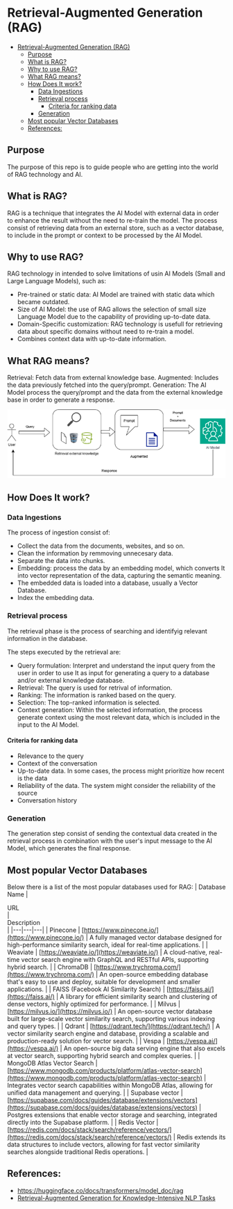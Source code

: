 # Retrieval-Augmented Generation (RAG)

- [Retrieval-Augmented Generation (RAG)](#retrieval-augmented-generation-rag)
  - [Purpose](#purpose)
  - [What is RAG?](#what-is-rag)
  - [Why to use RAG?](#why-to-use-rag)
  - [What RAG means?](#what-rag-means)
  - [How Does It work?](#how-does-it-work)
    - [Data Ingestions](#data-ingestions)
    - [Retrieval process](#retrieval-process)
      - [Criteria for ranking data](#criteria-for-ranking-data)
    - [Generation](#generation)
  - [Most popular Vector Databases](#most-popular-vector-databases)
  - [References:](#references)
  

## Purpose

The purpose of this repo is to guide people who are getting into the world of RAG technology and AI.

## What is RAG?

RAG is a technique that integrates the AI Model with external data in order to enhance the result without the need to re-train the model.
The process consist of retrieving data from an external store, such as a vector database, to include in the prompt or context to be processed by the AI Model.

## Why to use RAG?

RAG technology in intended to solve limitations of usin AI Models (Small and Large Language Models), such as:

- Pre-trained or static data: AI Model are trained with static data which became outdated.
- Size of AI Model: the use of RAG allows the selection of small size Language Model due to the capability of providing up-to-date data.
- Domain-Specific customization: RAG technology is usefull for retrieving data about specific domains without need to re-train a model.
- Combines context data with up-to-date information.

## What RAG means?

Retrieval:  Fetch data from external knowledge base.
Augmented:  Includes the data previously fetched into the query/prompt.
Generation: The AI Model process the query/prompt and the data from the external knowledge base in order to generate a response.

![rag.png](./diagrams/rag.png)

## How Does It work?

### Data Ingestions

The process of ingestion consist of:
- Collect the data from the documents, websites, and so on.
- Clean the information by remmoving unnecesary data.
- Separate the data into chunks. 
- Embedding: process the data by an embedding model, which converts It into vector representation of the data, capturing the semantic meaning.
- The embedded data is loaded into a database, usually a Vector Database.
- Index the embedding data.


### Retrieval process

The retrieval phase is the process of searching and identifyig relevant information in the database. 

The steps executed by the retrieval are:
- Query formulation: Interpret and understand the input query from the user in order to use It as input for generating a query to a database and/or external knowledge database.
- Retrieval: The query is used for retrival of information.
- Ranking: The information is ranked based on the query.
- Selection: The top-ranked information is selected.
- Context generation: Within the selected information, the process generate context using the most relevant data, which is included in the input to the AI Model.
  
#### Criteria for ranking data

- Relevance to the query
- Context of the conversation
- Up-to-date data. In some cases, the process might prioritize how recent is the data
- Reliability of the data. The system might consider the reliability of the source
- Conversation history

### Generation 

The generation step consist of sending the contextual data created in the retrieval process in combination with the user's input message to the AI Model, which generates the final response.

## Most popular Vector Databases

Below there is a list of the most popular databases used for RAG:
| Database Name | <div style="width: 50px">URL</div> | <div style="width: 150px">Description</div> |
|---|---|---|
| Pinecone | [https://www.pinecone.io/](https://www.pinecone.io/) | A fully managed vector database designed for high-performance similarity search, ideal for real-time applications. |
| Weaviate | [https://weaviate.io/](https://weaviate.io/) | A cloud-native, real-time vector search engine with GraphQL and RESTful APIs, supporting hybrid search. |
| ChromaDB | [https://www.trychroma.com/](https://www.trychroma.com/) | An open-source embedding database that's easy to use and deploy, suitable for development and smaller applications. |
| FAISS (Facebook AI Similarity Search) | [https://faiss.ai/](https://faiss.ai/) | A library for efficient similarity search and clustering of dense vectors, highly optimized for performance. |
| Milvus | [https://milvus.io/](https://milvus.io/) | An open-source vector database built for large-scale vector similarity search, supporting various indexing and query types. |
| Qdrant | [https://qdrant.tech/](https://qdrant.tech/) | A vector similarity search engine and database, providing a scalable and production-ready solution for vector search. |
| Vespa | [https://vespa.ai/](https://vespa.ai/) | An open-source big data serving engine that also excels at vector search, supporting hybrid search and complex queries. |
| MongoDB Atlas Vector Search | [https://www.mongodb.com/products/platform/atlas-vector-search](https://www.mongodb.com/products/platform/atlas-vector-search) | Integrates vector search capabilities within MongoDB Atlas, allowing for unified data management and querying. |
| Supabase vector | [https://supabase.com/docs/guides/database/extensions/vectors](https://supabase.com/docs/guides/database/extensions/vectors) | Postgres extensions that enable vector storage and searching, integrated directly into the Supabase platform. |
| Redis Vector | [https://redis.com/docs/stack/search/reference/vectors/](https://redis.com/docs/stack/search/reference/vectors/) | Redis extends its data structures to include vectors, allowing for fast vector similarity searches alongside traditional Redis operations. |


## References:

- https://huggingface.co/docs/transformers/model_doc/rag
- [Retrieval-Augmented Generation for Knowledge-Intensive NLP Tasks](https://arxiv.org/abs/2005.11401)